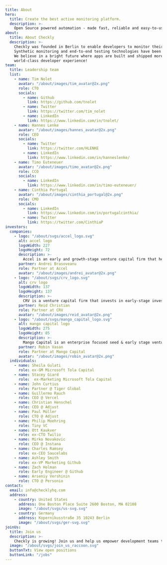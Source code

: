 ```yaml
---
title: About
hero:
  title: Create the best active monitoring platform.
  description: >-
    Open Source powered automation - made fast, reliable and easy-to-use.
about:
  title: About Checkly
  description: >-
    Checkly was founded in Berlin to enable developers to monitor their critical APIs and UIs easily.<br />
    Synthetic monitoring and end-to-end testing technologies have been sleepy during the last decade; in contrast, the DevOps-space, CI/CD-workflows, and Developer-tools evolved. Modern automation needs to become faster, easy to implement, open, integrated, and reliable. That's what we are working on every day.<br />
    We believe in a bright future where apps are built and shipped more reliably from dev to production and further. Our vision is to create the best active monitoring platform for developers using modern stacks. A platform with a
    world-class developer experience!
team:
  title: Leadership team
  list:
    - name: Tim Nolet
      avatar: "/about/images/tim_avatar@2x.png"
      role: CTO
      socials:
        - name: Github
          link: https://github.com/tnolet
        - name: Twitter
          link: https://twitter.com/tim_nolet
        - name: LinkedIn
          link: https://www.linkedin.com/in/tnolet/
    - name: Hannes Lenke
      avatar: "/about/images/hannes_avatar@2x.png"
      role: CEO
      socials:
        - name: Twitter
          link: https://twitter.com/HLENKE
        - name: LinkedIn
          link: https://www.linkedin.com/in/hanneslenke/
    - name: Timo Euteneuer
      avatar: "/about/images/timo_avatar@2x.png"
      role: CCO
      socials:
        - name: LinkedIn
          link: https://www.linkedin.com/in/timo-euteneuer/
    - name: Cinthia Portugal
      avatar: "/about/images/cinthia_portugal@2x.png"
      role: CMO
      socials:
        - name: LinkedIn
          link: https://www.linkedin.com/in/portugalcinthia/
        - name: Twitter
          link: https://twitter.com/CinthiaP
investors:
  companies:
    - logo: "/about/svgs/accel_logo.svg"
      alt: accel logo
      logoWidth: 227
      logoHeight: 72
      description: >-
        Accel is an early and growth-stage venture capital firm that helps a global community of entrepreneurs.
      partner: Andrei Brasoveanu
      role: Partner at Accel
      avatar: "/about/images/andrei_avatar@2x.png"
    - logo: "/about/svgs/crv_logo.svg"
      alt: crv logo
      logoWidth: 137
      logoHeight: 137
      description: >-
        CRV is a venture capital firm that invests in early-stage investments in technology companies.
      partner: Reid Christian
      role: Partner at CRV
      avatar: "/about/images/reid_avatar@2x.png"
    - logo: "/about/svgs/mango_capital_logo.svg"
      alt: mango capital logo
      logoWidth: 275
      logoHeight: 85
      description: >-
        Mango Capital is an enterprise focused seed & early stage venture capital investment firm.
      partner: Robin Vasan
      role: Partner at Mango Capital
      avatar: "/about/images/robin_avatar@2x.png"
  individuals:
    - name: Sheila Gulati
      role: ex-GM Microsoft Tola Capital
    - name: Stacey Giard
      role:  ex-Marketing Microsoft Tola Capital
    - name: John Curtius
      role: Partner @ Tiger Global
    - name: Guillermo Rauch
      role: CEO @ Vercel
    - name: Christian Henschel
      role: CEO @ Adjust
    - name: Paul Müller
      role: CTO @ Adjust
    - name: Philip Moehring
      role: Tiny VC
    - name: Ott Kaukver
      role: ex-CTO Twilio
    - name: Mirko Novakovic
      role: CEO @ Instana
    - name: Charles Ramsey
      role: ex-CEO Saucelabs
    - name: Ashley Smith
      role: ex-VP Marketing Github
    - name: Zach Holman
      role: Early Engineer @ Github
    - name: Arseniy Vershinin
      role: CTO @ Personio
contact:
  email: info@checklyhq.com
  address:
    - country: United States
      address: One Boston Place Suite 2600 Boston, MA 02108
      image: "/about/svgs/us-svg.svg"
    - country: Germany
      address: Kopernikusstraße 35 10243 Berlin
      image: "/about/svgs/ger-svg.svg"
joinUs:
  title: Join us
  description: >-
    Checkly is growing! Join us and help us empower development teams to build, deploy and run better software. You will be working on our SaaS app and our open source projects Headless Recorder and Terraform Provider
  image: "/about/svgs/join_us_raccoon.svg"
  buttonTxt: View open positions
  buttonLink: "/jobs"
---
```

